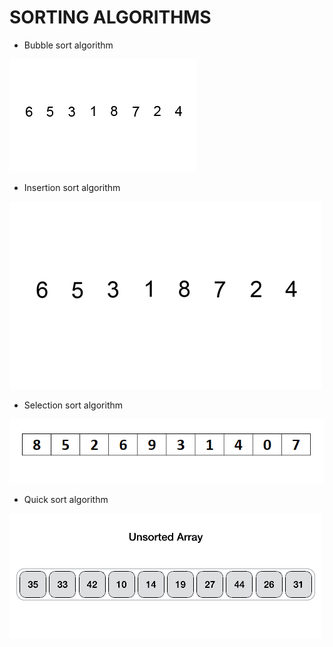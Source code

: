 # SORTING ALGORITHMS

* Bubble sort algorithm

![image](https://github.com/Mcfreestyle/sorting_algorithms/blob/master/gifs/bubble.gif)

* Insertion sort algorithm

![image](https://github.com/Mcfreestyle/sorting_algorithms/blob/master/gifs/insertion.gif)

* Selection sort algorithm

![image](https://github.com/Mcfreestyle/sorting_algorithms/blob/master/gifs/selection.gif)

* Quick sort algorithm

![image](https://github.com/Mcfreestyle/sorting_algorithms/blob/master/gifs/quick.gif)
